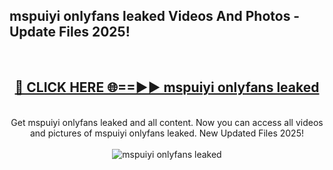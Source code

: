 <h2>mspuiyi onlyfans leaked Videos And Photos - Update Files 2025!</h2>
<br>
<div align="center">
<h2><a href="https://top-ai-tools.click/QrbHav" rel="nofollow">🔴 CLICK HERE 🌐==►► mspuiyi onlyfans leaked</a></h2>
<br>
Get mspuiyi onlyfans leaked and all content. Now you can access all videos and pictures of mspuiyi onlyfans leaked. New Updated Files 2025!
<br>
<br>
<a href="https://top-ai-tools.click/QrbHav" rel="nofollow" data-target="animated-image.originalLink"><img src="https://i.ibb.co.com/WyWwxjT/player-gif2.gif" alt="mspuiyi onlyfans leaked" style="max-width: 100%; display: inline-block;" data-target="animated-image.originalImage"></a>
</div>
<br>